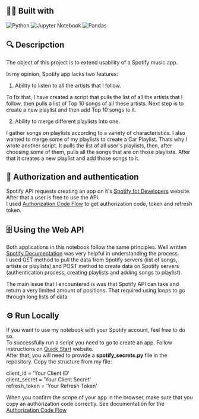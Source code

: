 ## 👨‍💻 Built with
![Python](https://img.shields.io/badge/Python-FFD43B?style=for-the-badge&logo=python&logoColor=blue)
![Jupyter Notebook](https://img.shields.io/badge/Jupyter-F37626.svg?&style=for-the-badge&logo=Jupyter&logoColor=white)
![Pandas](https://img.shields.io/badge/Pandas-2C2D72?style=for-the-badge&logo=pandas&logoColor=white)

## 🔍 Descripction

The object of this project is to extend usability of a Spotify music app.

In my opinion, Spotify app lacks two features:

1. Ability to listen to all the artists that I follow. 

To fix that, I have created a script that pulls the list of all the artists that I follow, then pulls a list of Top 10 songs of all these artists. Next step is to create a new playlist and then add Top 10 songs to it.

2. Ability to merge different playlists into one.

I gather songs on playlists according to a variety of characteristics. I also wanted to merge some of my playlists to create a Car Playlist. Thats why I wrote another script. It pulls the list of all user's playlists, then, after choosing some of them, pulls all the songs that are on those playlists. After that it creates a new playlist and add those songs to it.


## 🔗 Authorization and authentication

Spotify API requests creating an app on it's [Spotify fot Developers](developer.spotify.com) website. After that a user is free to use the API.  
I used [Authorization Code Flow](https://developer.spotify.com/documentation/general/guides/authorization/code-flow/) to get authorization code, token and refresh token.  


## 🗄️ Using the Web API

Both applications in this notebook follow the same principles. Well written [Spotify Documentation](https://developer.spotify.com/documentation/web-api/) was very helpful in understanding the process.  
I used GET method to pull the data from Spotify servers (list of songs, artists or playlists) and POST method to create data on Spotify servers (authentication process, creating playlists and adding songs to playlist).  

The main issue that I encountered is was that Spotify API can take and return a very limited amount of positions. That required using loops to go through long lists of data.  

## ⚙️ Run Locally

If you want to use my notebook with your Spotify account, feel free to do so.  
To successfully run a script you need to go to create an app. Follow instructions on [Quick Start](https://developer.spotify.com/documentation/web-api/quick-start/) website.  
After that, you will need to provide a **spotify_secrets.py** file in the repository. Copy the structure from my file:  

client_id = 'Your Client ID'  
client_secret = 'Your Client Secret'  
refresh_token = 'Your Refresh Token'  

When you confirm the scope of your app in the browser, make sure that you copy an authorization code correctly. See documentation for the [Authorization Code Flow](https://developer.spotify.com/documentation/general/guides/authorization/code-flow/)